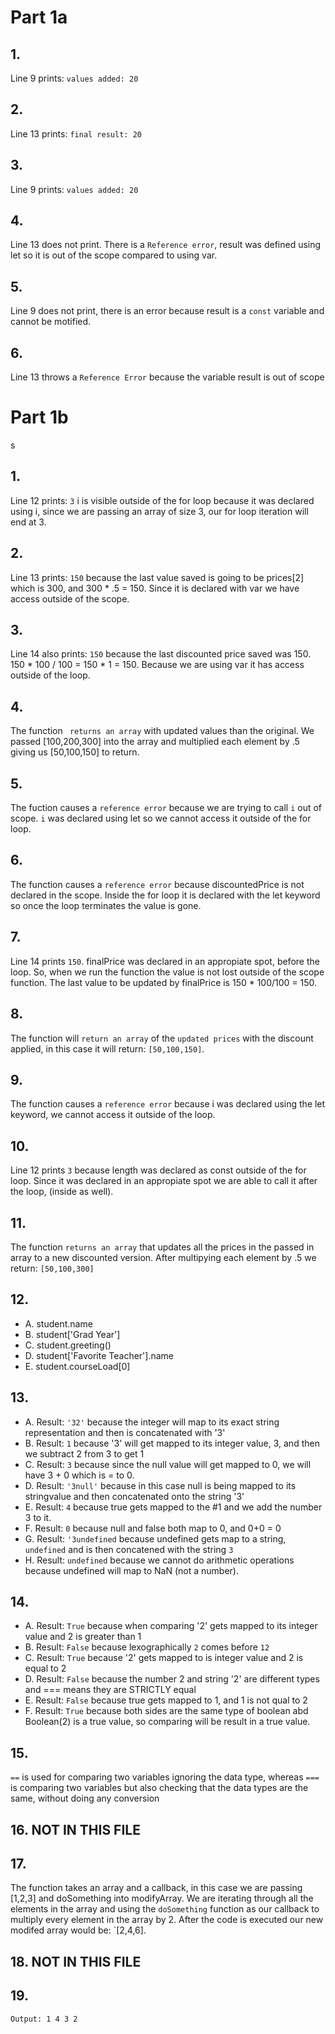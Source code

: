 # Part 1a

## 1. 
Line 9 prints: `values added: 20`
## 2. 
Line 13 prints: `final result: 20`
## 3. 
Line 9 prints: `values added: 20`
## 4. 
Line 13 does not print. There is a  `Reference error`, result was defined using let so it is out of the scope compared to using var.
## 5. 
Line 9 does not print, there is an error because result is a `const` variable and cannot be motified.
## 6. 
Line 13 throws a `Reference Error` because the variable result is out of scope

# Part 1b
s
## 1. 
Line 12 prints: `3` i is visible outside of the for loop because it was declared using i, since we are passing an array of size 3, our for loop iteration will end at 3. 
## 2. 
Line 13 prints: `150` because the last value saved is going to be prices[2] which is 300, and 300 * .5 = 150. Since it is declared with var we have access outside of the scope.
## 3. 
Line 14 also prints: `150` because the last discounted price saved was 150. 150 * 100 / 100 = 150 * 1 = 150. Because we are using var it has access outside of the loop.
## 4. 
The function `` returns an array`` with updated values than the original. We passed [100,200,300] into the array and multiplied each element by .5 giving us [50,100,150] to return.
## 5. 
The fuction causes a `reference error` because we are trying to call `i` out of scope. `i` was declared using let so we cannot access it outside of the for loop.
## 6. 
The function causes a `reference error` because discountedPrice is not declared in the scope. Inside the for loop it is declared with the let keyword so once the loop terminates the value is gone.
## 7. 
Line 14 prints `150`. finalPrice was declared in an appropiate spot, before the loop. So, when we run the function the value is not lost outside of the scope function. The last value to be updated by finalPrice is 150 * 100/100 = 150.
## 8. 
The function will ``return an array`` of the ``updated prices`` with the discount applied, in this case it will return: `[50,100,150]`.
## 9. 
The function causes a `reference error` because i was declared using the let keyword, we cannot access it outside of the loop.
## 10. 
Line 12 prints `3` because length was declared as const outside of the for loop. Since it was declared in an appropiate spot we are able to call it after the loop, (inside as well).
## 11. 
The function `returns an array` that updates all the prices in the passed in array to a new discounted version. After multipying each element by .5 we return: `[50,100,300]`
## 12. 
 - A. student.name
 - B. student['Grad Year']
 - C. student.greeting()
 - D. student['Favorite Teacher'].name
 - E. student.courseLoad[0]
## 13. 
 - A. Result: `'32'` because the integer will map to its exact string representation and then is concatenated with '3'
 - B. Result: `1` because '3' will get mapped to its integer value, 3, and then we subtract 2 from 3 to get 1
 - C. Result: `3` because since the null value will get mapped to 0, we will have 3 + 0 which is = to 0.
 - D. Result: `'3null'` because in this case null is being mapped to its stringvalue and then concatenated onto the string '3'
 - E. Result: `4` because true gets mapped to the #1 and we add the number 3 to it.
 - F. Result: `0` because null and false both map to 0, and 0+0 = 0
 - G. Result: `'3undefined` because undefined gets map to a string, `undefined` and is then concatened with the string `3`
 - H. Result: `undefined` because we cannot do arithmetic operations because undefined will map to NaN (not a number).
## 14.
 - A. Result: `True` because when comparing '2' gets mapped to its integer value and 2 is greater than 1
 - B. Result: `False` because lexographically `2` comes before `12`
 - C. Result: `True` because '2' gets mapped to is integer value and 2 is equal to 2
 - D. Result: `False` because the number 2 and string '2' are different types and === means they are STRICTLY equal
 - E. Result: `False` because true gets mapped to 1, and 1 is not qual to 2
 - F. Result: `True` because both sides are the same type of boolean abd Boolean(2) is a true value, so comparing will be result in a true value.
## 15. 
`==` is used for comparing two variables ignoring the data type, whereas `===` is comparing two variables but also checking that the data types are the same, without doing any conversion
## 16. NOT IN THIS FILE
## 17. 
The function takes an array and a callback, in this case we are passing [1,2,3] and doSomething into modifyArray. We are iterating through all the elements in the array and using the `doSomething` function as our callback to multiply every element in the array by 2. After the code is executed our new modifed array would be: `[2,4,6].
## 18. NOT IN THIS FILE
## 19. 
`Output: 1 4 3 2`